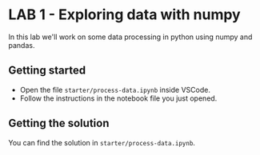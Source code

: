 # LAB 1 - Exploring data with numpy

In this lab we'll work on some data processing in python using numpy and pandas.

## Getting started

- Open the file `starter/process-data.ipynb` inside VSCode.
- Follow the instructions in the notebook file you just opened.

## Getting the solution

You can find the solution in `starter/process-data.ipynb`.
